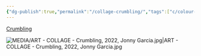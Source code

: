 ```yaml
---
{"dg-publish":true,"permalink":"/collage-crumbling/","tags":["c/colour-colorfull","c/man","c/tree","c/dry","c/magnifying-glass","c/colour-blue","c/faceless","c/snowflake","collage/year-2022"],"created":"2024-06-28T12:56:50.000-04:00","updated":"2025-09-10T13:24:30.763-04:00"}
---
```



[Crumbling](https://www.instagram.com/p/CcNphVWOeH9/)

![MEDIA/ART - COLLAGE - Crumbling, 2022, Jonny Garcia.jpg|ART - COLLAGE - Crumbling, 2022, Jonny Garcia.jpg](/img/user/MEDIA/ART%20-%20COLLAGE%20-%20Crumbling,%202022,%20Jonny%20Garcia.jpg)